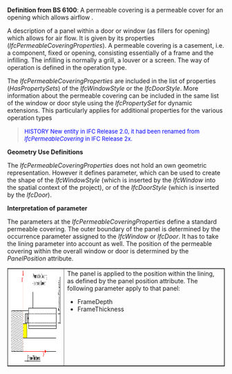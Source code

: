 ﻿**Definition from BS 6100**: A permeable covering is a permeable cover for an opening which allows airflow .

A description of a panel within a door or window (as fillers for opening) which allows for air flow. It is given by its properties (_IfcPermeableCoveringProperties_). A permeable covering is a casement, i.e. a component, fixed or opening, consisting essentially of a frame and the infilling. The infilling is normally a grill, a louver or a screen. The way of operation is defined in the operation type.

The _IfcPermeableCoveringProperties_ are included in the list of properties (_HasPropertySets_) of the _IfcWindowStyle_ or the _IfcDoorStyle_. More information about the permeable covering can be included in the same list of the window or door style using the _IfcPropertySet_ for dynamic extensions. This particularly applies for additional properties for the various operation types

> <font color="#0000FF" size="-1">HISTORY New entity in IFC
		Release 2.0, it had been renamed from <i>IfcPermeableCovering</i> in IFC
		Release 2x.</font>

****Geometry Use Definitions****

The _IfcPermeableCoveringProperties_ does not hold an own geometric representation. However it defines parameter, which can be used to create the shape of the _IfcWindowStyle_ (which is inserted by the _IfcWindow_ into the spatial context of the project), or of the _IfcDoorStyle_ (which is inserted by the _IfcDoor_).

**Interpretation of parameter**

The parameters at the _IfcPermeableCoveringProperties_ define a standard permeable covering. The outer boundary of the panel is determined by the occurrence parameter assigned to the _IfcWindow_ or _IfcDoor_. It has to take the lining parameter into account as well. The position of the permeable covering within the overall window or door is determined by the _PanelPosition_ attribute.

<table border="1" cellpadding="2" cellspacing="2"> 
		<tr> 
		  <td><img src="figures/ifcpermeablecoveringproperties.gif" alt="covering" width="400" height="215" border="0"></td> 
		  <td valign="TOP" align="LEFT">The panel is applied to the position
			 within the lining, as defined by the panel position attribute. The following
			 parameter apply to that panel: 
			 <ul> 
				<li>FrameDepth</li> 
				<li>FrameThickness</li> 
			 </ul></td> 
		</tr> 
	 </table>
